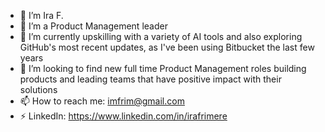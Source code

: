 - 👋 I’m Ira F.
- 👀 I’m a Product Management leader
- 🌱 I’m currently upskilling with a variety of AI tools and also exploring GitHub's most recent updates, as I've been using Bitbucket the last few years
- 💞️ I’m looking to find new full time Product Management roles building products and leading teams that have positive impact with their solutions
- 📫 How to reach me: imfrim@gmail.com
- ⚡ LinkedIn: https://www.linkedin.com/in/irafrimere

<!---
imfrim2/imfrim2 is a demo repository where I will be trying out a variety of GitHub apps and 3rd party integrations.
--->
